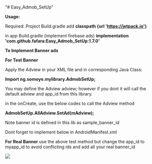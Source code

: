 "# Easy_Admob_SetUp" 

<b>Usage:</b>

Required:
 Project Build.gradle
 add 
 <b>classpath {url 'https://jetpack.io'}</b>

in app Build.gradle (implement firebase ads)
<b>implementation 'com.github.fafara:Easy_Admob_SetUp:1.7.0'</b>


<b>To Implement Banner ads</b>

<b>For Test Banner</b>

Apply the Adview in your XML file
and in corresponding Java Class:

<b>Import ng.somoye.mylibrary.AdmobSetUp;</b>

You may define the Adview adview; however if you dont it will call the default adview and app_id from this library.

in the onCreate, use the below codes to call the Adview method

<b>AdmobSetUp.AllAdview.SetAd(mAdview);</b>

Note banner id is defined in this lib as sample_banner_id


Dont forget to implement below in AndroidManifest.xml

<meta-data
            android:name="com.google.android.gms.ads.APPLICATION_ID"
            android:value="@string/app_id" />
            
<b>For Real Banner</b>
use the above test method but change the app_id to myapp_id to avoid conflicting ids
and add all your real banner_id


[![](https://jitpack.io/v/fafara/Easy_Admob_SetUp.svg)](https://jitpack.io/#fafara/Easy_Admob_SetUp)
